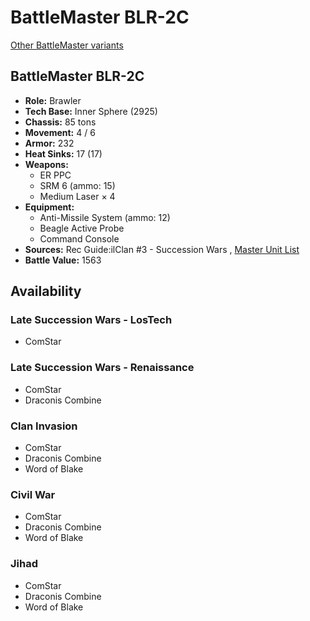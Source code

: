 # BattleMaster BLR-2C 

[Other BattleMaster variants](../battlemaster.md) 

## BattleMaster BLR-2C 

- **Role:** Brawler 
- **Tech Base:** Inner Sphere (2925) 
- **Chassis:** 85 tons 
- **Movement:** 4 / 6 
- **Armor:** 232 
- **Heat Sinks:** 17 (17) 
- **Weapons:** 
  - ER PPC 
  - SRM 6 (ammo: 15) 
  - Medium Laser × 4 
- **Equipment:** 
  - Anti-Missile System (ammo: 12) 
  - Beagle Active Probe 
  - Command Console 
- **Sources:** Rec Guide:ilClan #3 - Succession Wars , [Master Unit List](http://masterunitlist.info/Unit/Details/290/battlemaster-blr-2c) 
- **Battle Value:** 1563 

## Availability 

### Late Succession Wars - LosTech 

- ComStar 

### Late Succession Wars - Renaissance 

- ComStar 
- Draconis Combine 

### Clan Invasion 

- ComStar 
- Draconis Combine 
- Word of Blake 

### Civil War 

- ComStar 
- Draconis Combine 
- Word of Blake 

### Jihad 

- ComStar 
- Draconis Combine 
- Word of Blake 

